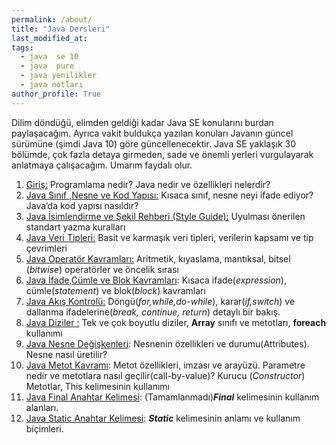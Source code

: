 ```yaml
---
permalink: /about/
title: "Java Dersleri"
last_modified_at:
tags:
  - java  se 10
  - java  pure
  - java yenilikler
  - java notları
author_profile: True
---
```




Dilim döndüğü, elimden geldiği kadar Java SE konularını burdan paylaşacağım. Ayrıca vakit buldukça yazılan konuları Javanın güncel sürümüne (şimdi Java 10) göre güncellenecektir. Java SE yaklaşık 30 bölümde, çok fazla detaya girmeden, sade ve önemli yerleri vurgulayarak anlatmaya çalışacağım. Umarım faydalı olur.

1.  [Giriş:](https://baykoch.github.io/blog/java/java-se-giri%C5%9F/) Programlama nedir? Java nedir ve özellikleri nelerdir? 
2.  [Java Sınıf ,Nesne ve Kod Yapısı:](https://baykoch.github.io/blog/java/java-ifadeler-bloklar/) Kısaca sınıf, nesne neyi ifade ediyor? Java’da kod yapısı nasıldır?
3.  [Java İsimlendirme ve Şekil Rehberi (Style Guide):](https://baykoch.github.io/blog/java/java-isimlendirme/) Uyulması önerilen standart yazma kuralları
4.  [Java Veri Tipleri:](https://baykoch.github.io/blog/java/java-veri-tipleri/) Basit ve karmaşık veri tipleri, verilerin kapsamı ve tip çevrimleri
5.  [Java Operatör Kavramları:](https://baykoch.github.io/blog/java/java-operator/) Aritmetik, kıyaslama, mantıksal, bitsel (*bitwise*) operatörler ve öncelik sırası
6.  [Java İfade,Cümle ve Blok Kavramları](https://baykoch.github.io/blog/java/java-ifadeler-bloklar/): Kısaca ifade(*expression*), cümle(*statement*) ve blok(*block*) kavramları
7.  [Java Akış Kontrolü:](https://baykoch.github.io/blog/java/java-control-flow-statements/) Döngü(*for,while,do-while*), karar(*if,switch*) ve dallanma ifadelerine(*break, continue, return*) detaylı bir bakış.
8.  [Java Diziler :](https://baykoch.github.io/blog/java/java-arrays/) Tek ve çok boyutlu diziler, **Array** sınıfı ve metotları, **foreach** kullanımı
9.  [Java Nesne Değişkenleri](https://baykoch.github.io/blog/java/java-object-create-attribute/): Nesnenin özellikleri ve durumu(Attributes). Nesne nasıl üretilir?
10.  [Java Metot Kavramı](https://baykoch.github.io/blog/java/java-method/): Metot özellikleri, imzası ve arayüzü. Parametre nedir ve metotlara nasıl geçilir(call-by-value)? Kurucu (*Constructor*) Metotlar, This kelimesinin kullanımı
11.  [Java Final Anahtar Kelimesi](https://baykoch.github.io/blog/java/java-final-keyword/): (Tamamlanmadı)***Final*** kelimesinin kullanım alanları.
12.  [Java Static Anahtar Kelimesi](https://baykoch.github.io/blog/java/java-static-keyword/): ***Static*** kelimesinin anlamı ve kullanım biçimleri.

